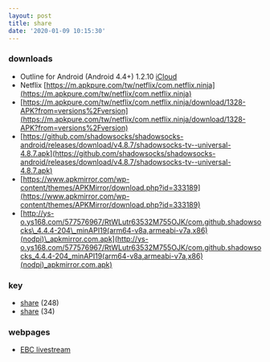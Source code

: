 ```yaml
---
layout: post
title: share
date: '2020-01-09 10:15:30'
---
```


### downloads

- Outline for Android (Android 4.4+) 1.2.10 [iCloud](https://www.icloud.com/iclouddrive/0_pCagW83mgxZD1TdZevYG2Cw#Outline_v1.2.10_apkpure.com_(1))
- Netflix [https://m.apkpure.com/tw/netflix/com.netflix.ninja](https://m.apkpure.com/tw/netflix/com.netflix.ninja)
- [https://m.apkpure.com/tw/netflix/com.netflix.ninja/download/1328-APK?from=versions%2Fversion](https://m.apkpure.com/tw/netflix/com.netflix.ninja/download/1328-APK?from=versions%2Fversion)
- [https://github.com/shadowsocks/shadowsocks-android/releases/download/v4.8.7/shadowsocks-tv--universal-4.8.7.apk](https://github.com/shadowsocks/shadowsocks-android/releases/download/v4.8.7/shadowsocks-tv--universal-4.8.7.apk)
- [https://www.apkmirror.com/wp-content/themes/APKMirror/download.php?id=333189](https://www.apkmirror.com/wp-content/themes/APKMirror/download.php?id=333189)
- [http://ys-o.ys168.com/577576967/RtWLutr63532M755OJK/com.github.shadowsocks\_4.4.4-204\_minAPI19(arm64-v8a,armeabi-v7a,x86)(nodpi)\_apkmirror.com.apk](http://ys-o.ys168.com/577576967/RtWLutr63532M755OJK/com.github.shadowsocks_4.4.4-204_minAPI19(arm64-v8a,armeabi-v7a,x86)(nodpi)_apkmirror.com.apk)

### key

- [share](ss://Y2hhY2hhMjAtaWV0Zi1wb2x5MTMwNTpXbWZDUmVRMFBaU2g=@64.64.238.135:443/?outline=1) (248)
- [share](ss://Y2hhY2hhMjAtaWV0Zi1wb2x5MTMwNTpzZFRJOUJ1OUlLV2Y=@34.97.110.242:53089/?outline=1) (34)

### webpages

- [EBC livestream](https://www.youtube.com/watch?v=RaIJ767Bj_M)
